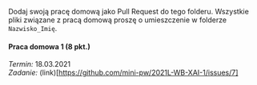 Dodaj swoją pracę domową jako Pull Request do tego folderu.
Wszystkie pliki związane z pracą domową proszę o umieszczenie w folderze `Nazwisko_Imię`. 

#### Praca domowa 1 (8 pkt.)  
*Termin:* 18.03.2021   
*Zadanie:* (link)[https://github.com/mini-pw/2021L-WB-XAI-1/issues/7]


